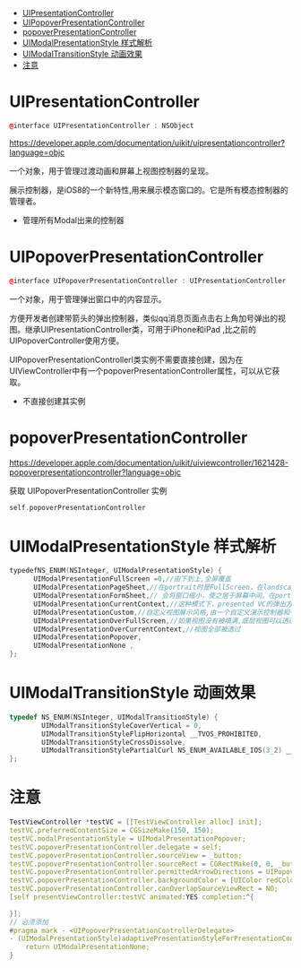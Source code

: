 
<!-- TOC -->

- [UIPresentationController](#uipresentationcontroller)
- [UIPopoverPresentationController](#uipopoverpresentationcontroller)
- [popoverPresentationController](#popoverpresentationcontroller)
- [UIModalPresentationStyle 样式解析](#uimodalpresentationstyle-样式解析)
- [UIModalTransitionStyle 动画效果](#uimodaltransitionstyle-动画效果)
- [注意](#注意)

<!-- /TOC -->

# UIPresentationController

```c++
@interface UIPresentationController : NSObject
```

https://developer.apple.com/documentation/uikit/uipresentationcontroller?language=objc

一个对象，用于管理过渡动画和屏幕上视图控制器的呈现。

展示控制器，是iOS8的一个新特性,用来展示模态窗口的。它是所有模态控制器的管理者。

* 管理所有Modal出来的控制器

# UIPopoverPresentationController

```c++
@interface UIPopoverPresentationController : UIPresentationController
```

一个对象，用于管理弹出窗口中的内容显示。

方便开发者创建带箭头的弹出控制器，类似qq消息页面点击右上角加号弹出的视图。继承UIPresentationController类，可用于iPhone和iPad ,比之前的UIPopoverController使用方便。

UIPopoverPresentationControllerl类实例不需要直接创建，因为在UIViewController中有一个popoverPresentationController属性，可以从它获取。

* 不直接创建其实例

# popoverPresentationController

https://developer.apple.com/documentation/uikit/uiviewcontroller/1621428-popoverpresentationcontroller?language=objc

获取 UIPopoverPresentationController 实例

```c++
self.popoverPresentationController
```

# UIModalPresentationStyle 样式解析

```c++
typedefNS_ENUM(NSInteger, UIModalPresentationStyle) {
      UIModalPresentationFullScreen =0,//由下到上,全屏覆盖
      UIModalPresentationPageSheet,//在portrait时是FullScreen，在landscape时和FormSheet模式一样。
      UIModalPresentationFormSheet,// 会将窗口缩小，使之居于屏幕中间。在portrait和landscape下都一样，但要注意landscape下如果软键盘出现，窗口位置会调整。
      UIModalPresentationCurrentContext,//这种模式下，presented VC的弹出方式和presenting VC的父VC的方式相同。
      UIModalPresentationCustom,//自定义视图展示风格,由一个自定义演示控制器和一个或多个自定义动画对象组成。符合UIViewControllerTransitioningDelegate协议。使用视图控制器的transitioningDelegate设定您的自定义转换。
      UIModalPresentationOverFullScreen,//如果视图没有被填满,底层视图可以透过
      UIModalPresentationOverCurrentContext,//视图全部被透过
      UIModalPresentationPopover,
      UIModalPresentationNone ,
};
```

# UIModalTransitionStyle 动画效果

```c++
typedef NS_ENUM(NSInteger, UIModalTransitionStyle) {
        UIModalTransitionStyleCoverVertical = 0,
        UIModalTransitionStyleFlipHorizontal __TVOS_PROHIBITED,
        UIModalTransitionStyleCrossDissolve,
        UIModalTransitionStylePartialCurl NS_ENUM_AVAILABLE_IOS(3_2) __TVOS_PROHIBITED,
};
```

# 注意

```c++
TestViewController *testVC = [[TestViewController alloc] init];
testVC.preferredContentSize = CGSizeMake(150, 150);
testVC.modalPresentationStyle = UIModalPresentationPopover;
testVC.popoverPresentationController.delegate = self;
testVC.popoverPresentationController.sourceView = _button;
testVC.popoverPresentationController.sourceRect = CGRectMake(0, 0, _button.bounds.size.width / 2.0, _button.bounds.size.height / 2.0);
testVC.popoverPresentationController.permittedArrowDirections = UIPopoverArrowDirectionLeft;
testVC.popoverPresentationController.backgroundColor = [UIColor redColor];
testVC.popoverPresentationController.canOverlapSourceViewRect = NO;
[self presentViewController:testVC animated:YES completion:^{
    
}];
// 必须添加
#pragma mark - <UIPopoverPresentationControllerDelegate>
- (UIModalPresentationStyle)adaptivePresentationStyleForPresentationController:(UIPresentationController *)controller {
    return UIModalPresentationNone;
}
```